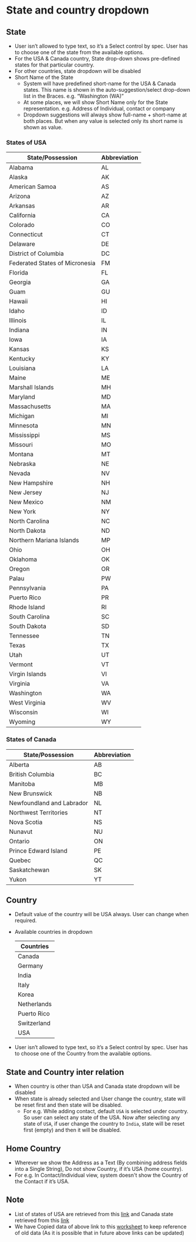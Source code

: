 # State and country dropdown

## State

- User isn’t allowed to type text, so it’s a Select control by spec. User has to choose one of the state from the available options.
- For the USA & Canada country, State drop-down shows pre-defined states for that particular country.
- For other countries, state dropdown will be disabled
- Short Name of the State
  - System will have predefined short-name for the USA & Canada states. This name is shown in the auto-suggestion/select drop-down list in the Braces. e.g. “Washington (WA)”
  - At some places, we will show Short Name only for the State representation. e.g. Address of Individual, contact or company
  - Dropdown suggestions will always show full-name + short-name at both places. But when any value is selected only its short name is shown as value.

### States of USA

| State/Possession               | Abbreviation |
| ------------------------------ | ------------ |
| Alabama                        | AL           |
| Alaska                         | AK           |
| American Samoa                 | AS           |
| Arizona                        | AZ           |
| Arkansas                       | AR           |
| California                     | CA           |
| Colorado                       | CO           |
| Connecticut                    | CT           |
| Delaware                       | DE           |
| District of Columbia           | DC           |
| Federated States of Micronesia | FM           |
| Florida                        | FL           |
| Georgia                        | GA           |
| Guam                           | GU           |
| Hawaii                         | HI           |
| Idaho                          | ID           |
| Illinois                       | IL           |
| Indiana                        | IN           |
| Iowa                           | IA           |
| Kansas                         | KS           |
| Kentucky                       | KY           |
| Louisiana                      | LA           |
| Maine                          | ME           |
| Marshall Islands               | MH           |
| Maryland                       | MD           |
| Massachusetts                  | MA           |
| Michigan                       | MI           |
| Minnesota                      | MN           |
| Mississippi                    | MS           |
| Missouri                       | MO           |
| Montana                        | MT           |
| Nebraska                       | NE           |
| Nevada                         | NV           |
| New Hampshire                  | NH           |
| New Jersey                     | NJ           |
| New Mexico                     | NM           |
| New York                       | NY           |
| North Carolina                 | NC           |
| North Dakota                   | ND           |
| Northern Mariana Islands       | MP           |
| Ohio                           | OH           |
| Oklahoma                       | OK           |
| Oregon                         | OR           |
| Palau                          | PW           |
| Pennsylvania                   | PA           |
| Puerto Rico                    | PR           |
| Rhode Island                   | RI           |
| South Carolina                 | SC           |
| South Dakota                   | SD           |
| Tennessee                      | TN           |
| Texas                          | TX           |
| Utah                           | UT           |
| Vermont                        | VT           |
| Virgin Islands                 | VI           |
| Virginia                       | VA           |
| Washington                     | WA           |
| West Virginia                  | WV           |
| Wisconsin                      | WI           |
| Wyoming                        | WY           |

### States of Canada

| State/Possession          | Abbreviation |
| ------------------------- | ------------ |
| Alberta                   | AB           |
| British Columbia          | BC           |
| Manitoba                  | MB           |
| New Brunswick             | NB           |
| Newfoundland and Labrador | NL           |
| Northwest Territories     | NT           |
| Nova Scotia               | NS           |
| Nunavut                   | NU           |
| Ontario                   | ON           |
| Prince Edward Island      | PE           |
| Quebec                    | QC           |
| Saskatchewan              | SK           |
| Yukon                     | YT           |

## Country

- Default value of the country will be USA always. User can change when required.

- Available countries in dropdown

  | Countries   |
  | ----------- |
  | Canada      |
  | Germany     |
  | India       |
  | Italy       |
  | Korea       |
  | Netherlands |
  | Puerto Rico |
  | Switzerland |
  | USA         |

- User isn’t allowed to type text, so it’s a Select control by spec. User has to choose one of the Country from the available options.



## State and Country inter relation

- When country is other than USA and Canada state dropdown will be disabled
- When state is already selected and User change the country, state will be reset first and then state will be disabled.
  - For e.g. While adding contact, default `USA` is selected under country. So user can select any state of the USA. Now after selecting any state of `USA`, if user change the country to `India`, state will be reset first (empty) and then it will be disabled.



## Home Country

- Wherever we show the Address as a Text (By combining address fields into a Single String), Do not show Country, if it’s USA (home country).
- For e.g. In Contact/Individual view, system doesn't show the Country of the Contact if it’s USA. 

## Note

- List of states of USA are retrieved from this [link](https://pe.usps.com/text/pub28/28apb.htm) and Canada state retrieved from this [link](https://www.ups.com/worldshiphelp/WS14/ENU/AppHelp/Codes/State_Province_Codes.htm
  )
- We have Copied data of above link to this [worksheet](https://docs.google.com/spreadsheets/d/1PYNWC6xSOsJT1WT5jxOUXHEFTkASSV4x-7H0FCkPF-g/edit#gid=0) to keep reference of old data (As it is possible that in future above links can be updated)

